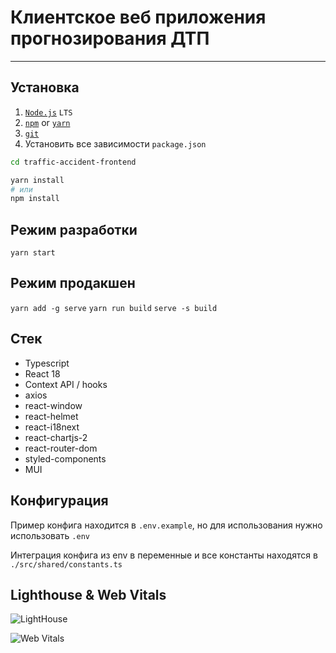 # Клиентское веб приложения прогнозирования ДТП

---

## Установка

1. [`Node.js`](https://nodejs.org/) `LTS`
2. [`npm`](https://docs.npmjs.com/downloading-and-installing-node-js-and-npm) or
   [`yarn`](https://classic.yarnpkg.com/lang/en/docs/install/#windows-stable)
3. [`git`](https://git-scm.com/)
4. Установить все зависимости `package.json`

```sh
cd traffic-accident-frontend
```

```sh
yarn install
# или
npm install
```

## Режим разработки

`yarn start`

## Режим продакшен

`yarn add -g serve` `yarn run build` `serve -s build`

## Стек

- Typescript
- React 18
- Context API / hooks
- axios
- react-window
- react-helmet
- react-i18next
- react-chartjs-2
- react-router-dom
- styled-components
- MUI

## Конфигурация

Пример конфига находится в `.env.example`, но для использования нужно использовать `.env`

Интеграция конфига из env в переменные и все константы находятся в `./src/shared/constants.ts`

## Lighthouse & Web Vitals

![LightHouse](https://github.com/jsinkx/traffic-accident-frontend/assets/69904090/e8604257-db90-447c-87bc-fb711cf4e068)

![Web Vitals](https://github.com/jsinkx/traffic-accident-frontend/assets/69904090/81d514d5-671a-4b1d-bc3d-90ebdd2032ad)
